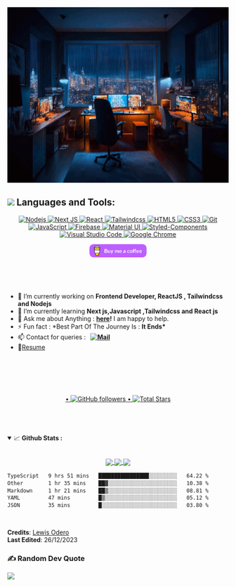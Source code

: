 <!-- @format -->
<!-- Add the following HTML tag to control the image dimensions -->
<!-- <img src="https://firebasestorage.googleapis.com/v0/b/flexi-coding.appspot.com/o/dempgi7-520f8d5f-63d4-4453-8822-dbc149ae27f8.gif?alt=media&token=91c0c7b2-93c3-4029-b011-1a8703c5730d" width="100%" height="400"> -->
<img src="https://github.com/levos-snr/levos-snr/blob/master/icon/cdckoo4r.gif" width="100%" height="400"> 

##

## <img src="https://media.giphy.com/media/1ynCEtlgMPAeNAqdnu/giphy.gif" width="25"> Languages and Tools:

<p align='center' >
   <a href="#"> 
   <img alt="Nodejs" src="https://img.shields.io/badge/Node.js-339933?style=for-the-badge&logo=nodedotjs&logoColor=white" />
  <img alt="Next JS" src="https://img.shields.io/badge/-Next_JS-000000?style=for-the-badge&logo=nextjs&logoColor=white" />
 <img alt="React" src="https://img.shields.io/badge/React-20232A?style=for-the-badge&logo=react&logoColor=61DAFB" /> 
  <img alt="Tailwindcss" src="https://img.shields.io/badge/-Tailwindcss-00E719?style=for-the-badge&logo=tailwindcss&logoColor=white" /> 
    <img alt="HTML5" src="https://img.shields.io/badge/HTML5-E34F26?style=for-the-badge&logo=html5&logoColor=white" /> 
    <img alt="CSS3" src="https://img.shields.io/badge/CSS3-1572B6?style=for-the-badge&logo=css3&logoColor=white" /> 
    <img alt="Git" src="https://img.shields.io/badge/Git-F05032?style=for-the-badge&logo=git&logoColor=white" /> 
   <img alt="JavaScript" src="https://img.shields.io/badge/JavaScript-F7DF1E?style=for-the-badge&logo=javascript&logoColor=black" /> 
    <img alt="Firebase" src="https://img.shields.io/badge/firebase-ffca28?style=for-the-badge&logo=firebase&logoColor=black" /> 
   <img alt="Material UI" src="https://img.shields.io/badge/Material--UI-0081CB?style=for-the-badge&logo=material-ui&logoColor=white" /> 
    <img alt="Styled-Components" src="https://img.shields.io/badge/styled--components-DB7093?style=for-the-badge&logo=styled-components&logoColor=white" /> 
    <img alt="Visual Studio Code" src="https://img.shields.io/badge/Visual_Studio_Code-0078D4?style=for-the-badge&logo=visual%20studio%20code&logoColor=white" /> 
    <img alt="Google Chrome" src="https://img.shields.io/badge/Google_chrome-4285F4?style=for-the-badge&logo=Google-chrome&logoColor=white" />
   </a>
 </p>
 <p align="center">
 <a href="https://www.buymeacoffee.com/levos_snr"><img height="30" src="https://github.com/levos-snr/levos-snr/blob/master/icon/buy-me-a-coffee.png?raw=true"></a>
</p>
 
##

<br/>
<br />

<p align="right">

- 🔭 I’m currently working on **Frontend Developer, ReactJS , Tailwindcss and Nodejs**
- 🌱 I’m currently learning **Next js,Javascript ,Tailwindcss and React js**
- 💬 Ask me about Anything : **[here](https://github.com/levos-snr/levos-snr/issues)!** I am happy to help.
- ⚡ Fun fact : \*Best Part Of The Journey Is : **It Ends\***
- 📫 Contact for queries : **&nbsp;&nbsp;<a href="mailto:lewisodero27@gmail.com"><img alt="Mail" src="https://img.shields.io/badge/Gmail-D14836?style=for-the-badge&logo=gmail&logoColor=white)](mailto:lewisodero27@gmail.com" /></a>&nbsp;&nbsp;**
- 📝[Resume](https://www.linkedin.com/in/lewis-odero-developer)
</p>

<br/>
  
  #
  #

<br/>
<p align="center">
   <a href="#">
•   
  <img alt="GitHub followers" src="https://img.shields.io/github/followers/levos-snr?label=Followers&style=social"> •   
  <img src="https://img.shields.io/github/stars/levos-snr?label=Stars" alt="Total Stars">
   </a>
  </p>
<br/>
  
  #
  #

<details open="">
<summary>
  <g-emoji class="g-emoji" alias="chart_with_upwards_trend" fallback-src="https://github.githubassets.com/images/icons/emoji/unicode/1f4c8.png">📈</g-emoji> 
  <strong>Github Stats : </strong>
</summary>
</br>
  
<p align="center">
  <a href="https://github.com/levos-snr">
    <img align="center" src="https://github-readme-stats.vercel.app/api?username=levos-snr&show_icons=true&hide_border=true&title_color=94b4a4&amp&icon_color=FFFFFF&amp&text_color=FFFFFF&amp&bg_color=000000&count_private=true&include_all_commits=true"/>
  </a>
    <a href="https://github.com/levos-snr"> 
  <img align="center" src="https://github-readme-streak-stats.herokuapp.com?user=levos-snr&theme=nightowl&hide_border=true&border_radius=4.1" />
  </a>
 <a href="https://github.com/levos-snr"> 
 <img align="center" src="https://github-readme-stats.vercel.app/api/top-langs/?username=levos-snr&theme=chartreuse-dark&hide_border=false&include_all_commits=false&count_private=false&layout=compact" />
  </a>
   
</p>
       
 <!--START_SECTION:waka-->

```txt
TypeScript   9 hrs 51 mins   ████████████████░░░░░░░░░   64.22 %
Other        1 hr 35 mins    ██▓░░░░░░░░░░░░░░░░░░░░░░   10.38 %
Markdown     1 hr 21 mins    ██▒░░░░░░░░░░░░░░░░░░░░░░   08.81 %
YAML         47 mins         █▒░░░░░░░░░░░░░░░░░░░░░░░   05.12 %
JSON         35 mins         █░░░░░░░░░░░░░░░░░░░░░░░░   03.80 %
```

<!--END_SECTION:waka-->

</details>
<br>

**Credits**: [Lewis Odero](https://github.com/levos-snr/) <br>
**Last Edited**: 26/12/2023

### ✍️ Random Dev Quote
![](https://quotes-github-readme.vercel.app/api?type=horizontal&theme=merko)


</p>
